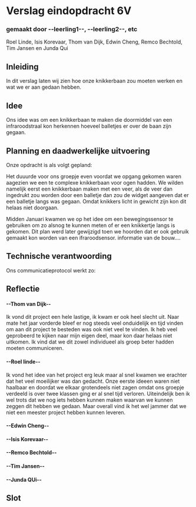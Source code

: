 # Verslag eindopdracht 6V
### gemaakt door --leerling1--, --leerling2--, etc

Roel Linde, Isis Korevaar, Thom van Dijk, Edwin Cheng, Remco Bechtold, Tim Jansen en Junda Qui

## Inleiding
In dit verslag laten wij zien hoe onze knikkerbaan zou moeten werken en wat we er aan gedaan hebben. 



## Idee
Ons idee was om een knikkerbaan te maken die doormiddel van een infraroodstraal kon herkennen hoeveel balletjes er over de baan zijn gegaan. 



## Planning en daadwerkelijke uitvoering
Onze opdracht is als volgt gepland:

Het duuurde voor ons groepje even voordat we opgang gekomen waren aagezien we een te complexe knikkerbaan voor ogen hadden. 
We wilden namelijk eerst een knikkerbaan maken met een veer, als de veer dan ingedrukt zou worden door een balletje dan zou de widget aangeven dat er een balletje langs was gegaan. 
Omdat knikkers licht in gewicht zijn kon dit helaas niet doorgaan. 

Midden Januari kwamen we op het idee om een bewegingssensor te gebruiken om zo alsnog te kunnen meten of er een knikkertje langs is gekomen. 
Dit plan werd later gewijzigd toen we hoorden dat er ook gebruik gemaakt kon worden van een ifraroodsensor. 
informatie van de bouw.... 





## Technische verantwoording
Ons communicatieprotocol werkt zo:



## Reflectie
#### --Thom van Dijk--
Ik vond dit project een hele lastige, ik kwam er ook heel slecht uit. Naar mate het jaar vorderde bleef er nog steeds veel onduidelijk en tijd vinden om aan dit project te besteden was ook niet veel te vinden. Ik heb veel geprobeerd te kijken naar mijn eigen deel, maar kon daar helaas niet uitkomen. Ik vind dat we dit zowel individueel als groep beter hadden moeten communiceren.

#### --Roel linde--
Ik vond het idee van het project erg leuk maar al snel kwamen we erachter dat het veel moeilijker was dan gedacht. Onze eerste ideeen waren niet haalbaar en doordat we elkaar grotendeels niet zagen omdat ons groepje verdeeld is over twee klassen ging er al snel tijd verloren. Uiteindelijk ben ik wel trots dat we nog iets hebben kunnen maken waarvan we kunnen zeggen dit hebben we gedaan. Maar overall vind ik het wel jammer dat we niet een meester project hebben kunnen leveren.  

#### --Edwin Cheng--


#### --Isis Korevaar--


#### --Remco Bechtold--


#### --Tim Jansen-- 


#### --Junda QUi--


## Slot
